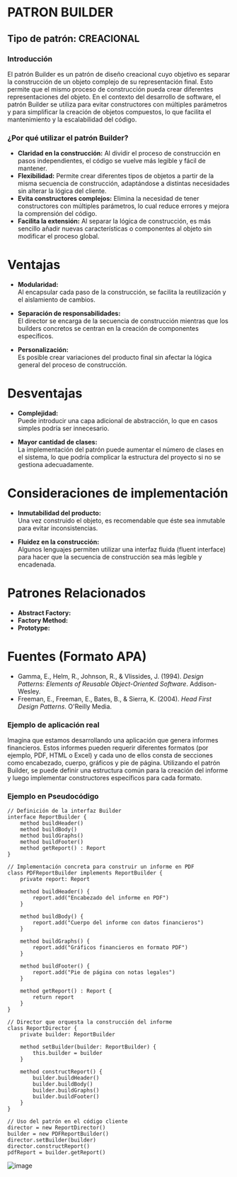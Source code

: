 # PATRON BUILDER
## Tipo de patrón: CREACIONAL

### Introducción
El patrón Builder es un patrón de diseño creacional cuyo objetivo es separar la construcción de un objeto complejo de su representación final. Esto permite que el mismo proceso de construcción pueda crear diferentes representaciones del objeto. En el contexto del desarrollo de software, el patrón Builder se utiliza para evitar constructores con múltiples parámetros y para simplificar la creación de objetos compuestos, lo que facilita el mantenimiento y la escalabilidad del código.

### ¿Por qué utilizar el patrón Builder?
- **Claridad en la construcción:** Al dividir el proceso de construcción en pasos independientes, el código se vuelve más legible y fácil de mantener.
- **Flexibilidad:** Permite crear diferentes tipos de objetos a partir de la misma secuencia de construcción, adaptándose a distintas necesidades sin alterar la lógica del cliente.
- **Evita constructores complejos:** Elimina la necesidad de tener constructores con múltiples parámetros, lo cual reduce errores y mejora la comprensión del código.
- **Facilita la extensión:** Al separar la lógica de construcción, es más sencillo añadir nuevas características o componentes al objeto sin modificar el proceso global.

# Ventajas

- **Modularidad:**  
  Al encapsular cada paso de la construcción, se facilita la reutilización y el aislamiento de cambios.

- **Separación de responsabilidades:**  
  El director se encarga de la secuencia de construcción mientras que los builders concretos se centran en la creación de componentes específicos.

- **Personalización:**  
  Es posible crear variaciones del producto final sin afectar la lógica general del proceso de construcción.

# Desventajas

- **Complejidad:**  
  Puede introducir una capa adicional de abstracción, lo que en casos simples podría ser innecesario.

- **Mayor cantidad de clases:**  
  La implementación del patrón puede aumentar el número de clases en el sistema, lo que podría complicar la estructura del proyecto si no se gestiona adecuadamente.

# Consideraciones de implementación

- **Inmutabilidad del producto:**  
  Una vez construido el objeto, es recomendable que éste sea inmutable para evitar inconsistencias.

- **Fluidez en la construcción:**  
  Algunos lenguajes permiten utilizar una interfaz fluida (fluent interface) para hacer que la secuencia de construcción sea más legible y encadenada.

# Patrones Relacionados

- **Abstract Factory:**  
- **Factory Method:**  
- **Prototype:**  

# Fuentes (Formato APA)

- Gamma, E., Helm, R., Johnson, R., & Vlissides, J. (1994). *Design Patterns: Elements of Reusable Object-Oriented Software*. Addison-Wesley.
- Freeman, E., Freeman, E., Bates, B., & Sierra, K. (2004). *Head First Design Patterns*. O'Reilly Media.


### Ejemplo de aplicación real
Imagina que estamos desarrollando una aplicación que genera informes financieros. Estos informes pueden requerir diferentes formatos (por ejemplo, PDF, HTML o Excel) y cada uno de ellos consta de secciones como encabezado, cuerpo, gráficos y pie de página. Utilizando el patrón Builder, se puede definir una estructura común para la creación del informe y luego implementar constructores específicos para cada formato.

### Ejemplo en Pseudocódigo

```pseudo
// Definición de la interfaz Builder
interface ReportBuilder {
    method buildHeader()
    method buildBody()
    method buildGraphs()
    method buildFooter()
    method getReport() : Report
}

// Implementación concreta para construir un informe en PDF
class PDFReportBuilder implements ReportBuilder {
    private report: Report

    method buildHeader() {
        report.add("Encabezado del informe en PDF")
    }

    method buildBody() {
        report.add("Cuerpo del informe con datos financieros")
    }

    method buildGraphs() {
        report.add("Gráficos financieros en formato PDF")
    }

    method buildFooter() {
        report.add("Pie de página con notas legales")
    }

    method getReport() : Report {
        return report
    }
}

// Director que orquesta la construcción del informe
class ReportDirector {
    private builder: ReportBuilder

    method setBuilder(builder: ReportBuilder) {
        this.builder = builder
    }

    method constructReport() {
        builder.buildHeader()
        builder.buildBody()
        builder.buildGraphs()
        builder.buildFooter()
    }
}

// Uso del patrón en el código cliente
director = new ReportDirector()
builder = new PDFReportBuilder()
director.setBuilder(builder)
director.constructReport()
pdfReport = builder.getReport()

```
![image](https://github.com/user-attachments/assets/b7cc76fa-d949-417a-a595-bd5293e88a18)
